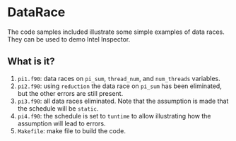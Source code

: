 # DataRace
The code samples included illustrate some simple examples of data races.
They can be used to demo Intel Inspector.

## What is it?
1. `pi1.f90`: data races on `pi_sum`, `thread_num`, and `num_threads`
    variables.
1. `pi2.f90`: using `reduction` the data race on `pi_sum` has been
    eliminated, but the other errors are still present.
1. `pi3.f90`: all data races eliminated.  Note that the assumption is made
    that the schedule will be `static`.
1. `pi4.f90`: the schedule is set to `tuntime` to allow illustrating how
    the assumption will lead to errors.
1. `Makefile`: make file to build the code.
